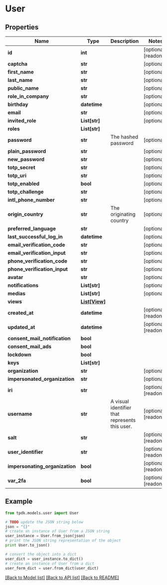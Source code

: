 # User



## Properties

Name | Type | Description | Notes
------------ | ------------- | ------------- | -------------
**id** | **int** |  | [optional] [readonly] 
**captcha** | **str** |  | [optional] 
**first_name** | **str** |  | [optional] 
**last_name** | **str** |  | [optional] 
**public_name** | **str** |  | [optional] 
**role_in_company** | **str** |  | [optional] 
**birthday** | **datetime** |  | [optional] 
**email** | **str** |  | [optional] 
**invited_role** | **List[str]** |  | [optional] 
**roles** | **List[str]** |  | 
**password** | **str** | The hashed password | [optional] 
**plain_password** | **str** |  | [optional] 
**new_password** | **str** |  | [optional] 
**totp_secret** | **str** |  | [optional] 
**totp_uri** | **str** |  | [optional] 
**totp_enabled** | **bool** |  | [optional] 
**totp_challenge** | **str** |  | [optional] 
**intl_phone_number** | **str** |  | [optional] 
**origin_country** | **str** | The originating country | [optional] 
**preferred_language** | **str** |  | [optional] 
**last_successful_log_in** | **datetime** |  | [optional] 
**email_verification_code** | **str** |  | [optional] 
**email_verification_input** | **str** |  | [optional] 
**phone_verification_code** | **str** |  | [optional] 
**phone_verification_input** | **str** |  | [optional] 
**avatar** | **str** |  | [optional] 
**notifications** | **List[str]** |  | [optional] 
**medias** | **List[str]** |  | [optional] 
**views** | [**List[View]**](View.md) |  | 
**created_at** | **datetime** |  | [optional] [readonly] 
**updated_at** | **datetime** |  | [optional] [readonly] 
**consent_mail_notification** | **bool** |  | 
**consent_mail_ads** | **bool** |  | 
**lockdown** | **bool** |  | 
**keys** | **List[str]** |  | 
**organization** | **str** |  | [optional] 
**impersonated_organization** | **str** |  | [optional] 
**iri** | **str** |  | [optional] [readonly] 
**username** | **str** | A visual identifier that represents this user. | [optional] [readonly] 
**salt** | **str** |  | [optional] [readonly] 
**user_identifier** | **str** |  | [optional] [readonly] 
**impersonating_organization** | **bool** |  | [optional] [readonly] 
**var_2fa** | **bool** |  | [optional] [readonly] 

## Example

```python
from tpdk.models.user import User

# TODO update the JSON string below
json = "{}"
# create an instance of User from a JSON string
user_instance = User.from_json(json)
# print the JSON string representation of the object
print User.to_json()

# convert the object into a dict
user_dict = user_instance.to_dict()
# create an instance of User from a dict
user_form_dict = user.from_dict(user_dict)
```
[[Back to Model list]](../README.md#documentation-for-models) [[Back to API list]](../README.md#documentation-for-api-endpoints) [[Back to README]](../README.md)


